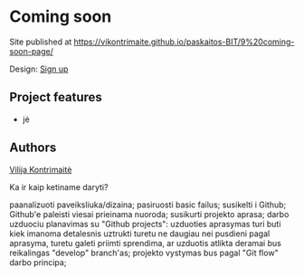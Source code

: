 # Coming soon

Site published at https://vikontrimaite.github.io/paskaitos-BIT/9%20coming-soon-page/

Design: [Sign up]()


## Project features
- jė

## Authors
[Vilija Kontrimaitė](https://github.com/vikontrimaite)


Ka ir kaip ketiname daryti?

 paanalizuoti paveiksliuka/dizaina;
 pasiruosti basic failus;
 susikelti i Github;
 Github'e paleisti viesai prieinama nuoroda;
 susikurti projekto aprasa;
 darbo uzduociu planavimas su "Github projects":
 uzduoties aprasymas turi buti kiek imanoma detalesnis
 uztrukti turetu ne daugiau nei pusdieni
 pagal aprasyma, turetu galeti priimti sprendima, ar uzduotis atlikta deramai
 bus reikalingas "develop" branch'as;
 projekto vystymas bus pagal "Git flow" darbo principa;